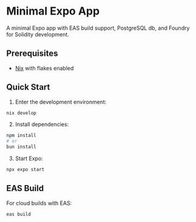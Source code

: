 # Minimal Expo App

A minimal Expo app with EAS build support, PostgreSQL db, and Foundry for Solidity development.

## Prerequisites

- [Nix](https://nixos.org/download.html) with flakes enabled

## Quick Start

1. Enter the development environment:
```bash
nix develop
```

2. Install dependencies:
```bash
npm install
# or
bun install
```

3. Start Expo:
```bash
npx expo start
```

## EAS Build

For cloud builds with EAS:
```bash
eas build
```

